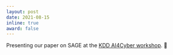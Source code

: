 ```yaml
---
layout: post
date: 2021-08-15
inline: true
award: false
---
```


Presenting our paper on SAGE at the [KDD AI4Cyber workshop](https://ai4cyber-kdd.com/). :scroll:
